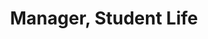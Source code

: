 ---
name: 'Ms. Adele Chiew'
profilePicture: 'adele_chiew.jpg'
title: 'Manager, Student Life'
description: "Ms Adele Chiew is Manager (Student Life) at School of Computing. Highly experienced in administration and student support, Adele is incredibly supportive of the 'Code for Community' projects from its inception. Her experience in corporate partnerships, finance and procurement matters and policy implementation has helped evolve 'Code for Community' in the past few years"
---
